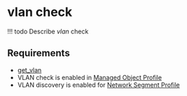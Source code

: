 # vlan check

<!-- prettier-ignore -->
!!! todo
    Describe *vlan* check

## Requirements

* [get_vlan](../../../dev/scripts/get_vlans.md)
* VLAN check is enabled in [Managed Object Profile](../../../reference/concepts/managed-object-profile/index.md)
* VLAN discovery is enabled for [Network Segment Profile](../../../reference/concepts/network-segment-profile/index.md)


